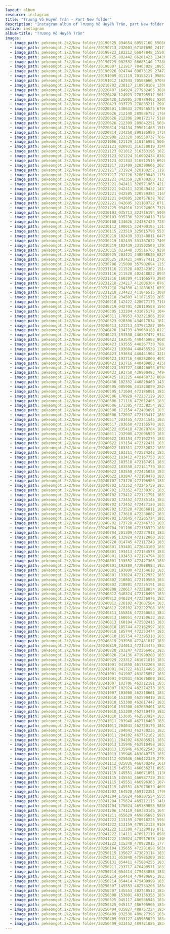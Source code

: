 ```yaml
---
layout: album
resource: instagram
title: "Trương Võ Huyền Trân - Part New folder"
description: "Instagram album of Trương Võ Huyền Trân, part New folder."
active: instagram
album-title: "Trương Võ Huyền Trân"
images:
  - image_path: pekeongot.2k2/New folder/20190525_094654_60557160_550668238791838_2065172595187769869_n.jpg
  - image_path: pekeongot.2k2/New folder/20190713_232603_67187690_2417159681898233_6573857622888278009_n.jpg
  - image_path: pekeongot.2k2/New folder/20190722_182212_66847848_155012592339387_6925083083949106264_n.jpg
  - image_path: pekeongot.2k2/New folder/20190725_002442_66261423_134305097783102_115544689881574702_n.jpg
  - image_path: pekeongot.2k2/New folder/20190725_002532_66685140_172863257083430_2699663546148586918_n.jpg
  - image_path: pekeongot.2k2/New folder/20190907_121917_70403029_188530372161594_4953973186576930781_n.jpg
  - image_path: pekeongot.2k2/New folder/20190926_024744_69873129_2747205001956717_9131433804257568844_n.jpg
  - image_path: pekeongot.2k2/New folder/20191009_011119_70153211_958627251158677_6896710353528614191_n.jpg
  - image_path: pekeongot.2k2/New folder/20191012_162543_70508666_670468556776936_7272360060368016726_n.jpg
  - image_path: pekeongot.2k2/New folder/20210702_230117_210950168_130843639184106_3022264896492623230_n.jpg
  - image_path: pekeongot.2k2/New folder/20220407_164924_277932465_388664532855876_6519687589722225579_n.jpg
  - image_path: pekeongot.2k2/New folder/20220420_124923_278795517_5013074855413701_2052879026898770898_n.jpg
  - image_path: pekeongot.2k2/New folder/20220420_125005_278789492_520549419570476_601277490898300250_n.jpg
  - image_path: pekeongot.2k2/New folder/20220423_033729_278883211_290113906630947_4231225389919422033_n.jpg
  - image_path: pekeongot.2k2/New folder/20220501_130633_279546575_670642907562775_4138462321027400329_n.jpg
  - image_path: pekeongot.2k2/New folder/20220626_212140_289886752_1766335873698054_1733706463583823487_n.jpg
  - image_path: pekeongot.2k2/New folder/20220626_212206_290172177_518042986734276_1410247386409595565_n.jpg
  - image_path: pekeongot.2k2/New folder/20220626_212309_289842251_503413871581155_27986881703936262_n.jpg
  - image_path: pekeongot.2k2/New folder/20220814_234134_299011488_151699617529610_2708710239262595038_n.jpg
  - image_path: pekeongot.2k2/New folder/20220814_234250_299125980_172663838632062_6178559786538765181_n.jpg
  - image_path: pekeongot.2k2/New folder/20220908_223328_305550737_766486027914304_6928869219607712806_n.jpg
  - image_path: pekeongot.2k2/New folder/20221006_121129_310146953_500410468602369_5754712467288572121_n.jpg
  - image_path: pekeongot.2k2/New folder/20221123_020931_316350819_3340748709533225_2521969698927221827_n.jpg
  - image_path: pekeongot.2k2/New folder/20221123_021012_316363196_1823440124660620_6580727411582078439_n.jpg
  - image_path: pekeongot.2k2/New folder/20221123_021224_316092434_836244934303704_6123045965133132399_n.jpg
  - image_path: pekeongot.2k2/New folder/20221123_021343_316512516_692062365618659_4278506739935059774_n.jpg
  - image_path: pekeongot.2k2/New folder/20221217_231409_320390666_202773145559920_8611197493779363784_n.jpg
  - image_path: pekeongot.2k2/New folder/20221217_231924_320109252_1191024094870415_885268069138624408_n.jpg
  - image_path: pekeongot.2k2/New folder/20221217_232126_320619040_1156936301624260_663711996233745055_n.jpg
  - image_path: pekeongot.2k2/New folder/20221221_042359_320739380_713767470268707_4797965162570259589_n.jpg
  - image_path: pekeongot.2k2/New folder/20221221_042411_320571963_4213149948808734_7180797344634114677_n.jpg
  - image_path: pekeongot.2k2/New folder/20221221_042411_321049432_143747175129839_2015863835934557074_n.jpg
  - image_path: pekeongot.2k2/New folder/20221221_042505_320559384_1169421593967126_6083894954815593045_n.jpg
  - image_path: pekeongot.2k2/New folder/20221221_042605_320757638_702198754858216_2711179931674437526_n.jpg
  - image_path: pekeongot.2k2/New folder/20221221_042605_321189722_871731750833389_122041833571252284_n.jpg
  - image_path: pekeongot.2k2/New folder/20221225_034916_321924905_732820741549232_9034610094315893298_n.jpg
  - image_path: pekeongot.2k2/New folder/20230103_035713_323716194_500960528771421_6935559252601598903_n.jpg
  - image_path: pekeongot.2k2/New folder/20230103_035736_322999818_718447549584627_7903089893730518431_n.jpg
  - image_path: pekeongot.2k2/New folder/20230108_134626_324387439_728791555298635_5864400065933832806_n.jpg
  - image_path: pekeongot.2k2/New folder/20230112_190015_324700195_1313086029548658_2482823181286775200_n.jpg
  - image_path: pekeongot.2k2/New folder/20230115_223519_325615790_553754186795438_2763245926853815192_n.jpg
  - image_path: pekeongot.2k2/New folder/20230219_102439_331348811_647992800464178_722514031743168379_n.jpg
  - image_path: pekeongot.2k2/New folder/20230219_102439_331387032_740909184426609_5467359212438870438_n.jpg
  - image_path: pekeongot.2k2/New folder/20230219_102439_331502560_1393615571413992_2059168935898096161_n.jpg
  - image_path: pekeongot.2k2/New folder/20230315_021448_335516763_929090604910266_919429006493545563_n.jpg
  - image_path: pekeongot.2k2/New folder/20230525_203421_348868636_6825780634123483_332183133158892659_n.jpg
  - image_path: pekeongot.2k2/New folder/20230525_203421_349577411_270318322055870_767503802684467660_n.jpg
  - image_path: pekeongot.2k2/New folder/20230706_215800_357902694_1253793018605232_3847126795396721723_n.jpg
  - image_path: pekeongot.2k2/New folder/20231116_211528_402242362_1514274952674987_1235184410385581163_n.jpg
  - image_path: pekeongot.2k2/New folder/20231116_211528_402448822_893576802230478_9134555553539453558_n.jpg
  - image_path: pekeongot.2k2/New folder/20231216_160209_411166579_288530817024603_1265626482797671259_n.jpg
  - image_path: pekeongot.2k2/New folder/20231218_234217_412006304_876780727450025_340295352458651785_n.jpg
  - image_path: pekeongot.2k2/New folder/20231218_234330_411883631_659193906430097_3357068514762683546_n.jpg
  - image_path: pekeongot.2k2/New folder/20231218_234423_411846515_308008054908267_5107505511432205782_n.jpg
  - image_path: pekeongot.2k2/New folder/20231218_234503_411871528_205108599328322_3132532254757501387_n.jpg
  - image_path: pekeongot.2k2/New folder/20240218_142422_428077179_711873624462434_94291620603076779_n.jpg
  - image_path: pekeongot.2k2/New folder/20240219_042701_428119598_1565476467574204_6761921108238840556_n.jpg
  - image_path: pekeongot.2k2/New folder/20240305_133204_431675178_1044432213317687_4295440193312902871_n.jpg
  - image_path: pekeongot.2k2/New folder/20240311_170953_432321966_359170030430358_2415065583176187665_n.jpg
  - image_path: pekeongot.2k2/New folder/20240323_020306_434017034_1813772899103343_3025830777712273235_n.jpg
  - image_path: pekeongot.2k2/New folder/20240413_123213_437971287_1064340797990472_4805182620767390886_n.jpg
  - image_path: pekeongot.2k2/New folder/20240420_194733_439660188_812788560746842_8750706239664207232_n.jpg
  - image_path: pekeongot.2k2/New folder/20240423_193538_440397472_914228877115756_1364279719148246724_n.jpg
  - image_path: pekeongot.2k2/New folder/20240423_193545_440445893_808566994462618_4080922656969783859_n.jpg
  - image_path: pekeongot.2k2/New folder/20240423_193555_440267739_780141357414517_6201024928955000585_n.jpg
  - image_path: pekeongot.2k2/New folder/20240423_193604_440455539_1345975032750709_4167453684370287431_n.jpg
  - image_path: pekeongot.2k2/New folder/20240423_193654_440441904_3210265969268402_975002513535402320_n.jpg
  - image_path: pekeongot.2k2/New folder/20240423_193716_440282069_404340775718097_7483892916728188201_n.jpg
  - image_path: pekeongot.2k2/New folder/20240423_193716_440409803_425805693429816_5950179616551288423_n.jpg
  - image_path: pekeongot.2k2/New folder/20240423_193727_440446693_676373957896527_197122485336539311_n.jpg
  - image_path: pekeongot.2k2/New folder/20240423_193750_439900493_749419177339963_5691774852768074801_n.jpg
  - image_path: pekeongot.2k2/New folder/20240425_181225_440460738_808443790617199_618164270933159262_n.jpg
  - image_path: pekeongot.2k2/New folder/20240430_182332_440828469_1431184190841186_4932265063122255705_n.jpg
  - image_path: pekeongot.2k2/New folder/20240505_005906_441320059_2824776754328107_6294691780276407010_n.jpg
  - image_path: pekeongot.2k2/New folder/20240505_171604_472186091_18334278352159460_9041831772479720518_n.jpg
  - image_path: pekeongot.2k2/New folder/20240506_170929_472237129_18334278481159460_1156460612740850551_n.jpg
  - image_path: pekeongot.2k2/New folder/20240506_171116_472012405_18334278439159460_3850075592813652434_n.jpg
  - image_path: pekeongot.2k2/New folder/20240506_171305_472338254_18334278505159460_1677308960980457135_n.jpg
  - image_path: pekeongot.2k2/New folder/20240506_171554_472403691_18334278433159460_8498390364436903455_n.jpg
  - image_path: pekeongot.2k2/New folder/20240506_172037_472133417_18334278445159460_4884246949638776806_n.jpg
  - image_path: pekeongot.2k2/New folder/20240517_203455_472241545_18334280008159460_1362568837966746142_n.jpg
  - image_path: pekeongot.2k2/New folder/20240517_203650_472155570_18334280206159460_3163388372746647128_n.jpg
  - image_path: pekeongot.2k2/New folder/20240522_035418_472070764_18334281022159460_8503413269058248364_n.jpg
  - image_path: pekeongot.2k2/New folder/20240611_232908_472006929_18334283920159460_6002712133813240675_n.jpg
  - image_path: pekeongot.2k2/New folder/20240622_183154_472192276_18334284715159460_60459328985551517_n.jpg
  - image_path: pekeongot.2k2/New folder/20240622_183154_472322431_18334284949159460_581798553502775568_n.jpg
  - image_path: pekeongot.2k2/New folder/20240622_183311_472252032_18334284808159460_8320616231995024240_n.jpg
  - image_path: pekeongot.2k2/New folder/20240622_183311_472524242_18334284766159460_4453948756259811476_n.jpg
  - image_path: pekeongot.2k2/New folder/20240622_183412_472167753_18334284661159460_4341648509503340718_n.jpg
  - image_path: pekeongot.2k2/New folder/20240622_183518_472187491_18334285045159460_117152025651843568_n.jpg
  - image_path: pekeongot.2k2/New folder/20240622_183558_472141770_18334284826159460_2906924903228491814_n.jpg
  - image_path: pekeongot.2k2/New folder/20240622_183558_472425038_18334284931159460_8047208022544490383_n.jpg
  - image_path: pekeongot.2k2/New folder/20240622_183847_472160470_18334284763159460_8541655138569898094_n.jpg
  - image_path: pekeongot.2k2/New folder/20240702_173120_472196986_18334286959159460_5286319686338871798_n.jpg
  - image_path: pekeongot.2k2/New folder/20240702_173352_472245759_18334287037159460_3502808666615491709_n.jpg
  - image_path: pekeongot.2k2/New folder/20240702_173352_472330302_18334287106159460_2165810129820914032_n.jpg
  - image_path: pekeongot.2k2/New folder/20240702_173412_472121791_18334287013159460_5837383742302664590_n.jpg
  - image_path: pekeongot.2k2/New folder/20240702_173452_472285145_18334287046159460_2205862350145998999_n.jpg
  - image_path: pekeongot.2k2/New folder/20240702_173452_472427120_18334287136159460_4049418739845185263_n.jpg
  - image_path: pekeongot.2k2/New folder/20240702_173520_472056811_18334286752159460_2023027559397837386_n.jpg
  - image_path: pekeongot.2k2/New folder/20240702_173610_472288087_18334287025159460_1047504648450084576_n.jpg
  - image_path: pekeongot.2k2/New folder/20240702_173645_472265724_18334287154159460_4353063325808903542_n.jpg
  - image_path: pekeongot.2k2/New folder/20240702_173720_472346730_18334287148159460_2504902842825765256_n.jpg
  - image_path: pekeongot.2k2/New folder/20240704_201106_472138329_18334287709159460_1033305880178531860_n.jpg
  - image_path: pekeongot.2k2/New folder/20240704_201309_472237918_18334287697159460_4258253462880043174_n.jpg
  - image_path: pekeongot.2k2/New folder/20240705_132924_472172000_18334287934159460_1354263798920203673_n.jpg
  - image_path: pekeongot.2k2/New folder/20240720_014745_472117249_18334289020159460_5123980934100081518_n.jpg
  - image_path: pekeongot.2k2/New folder/20240801_193401_472043109_18334290502159460_6177027484569916096_n.jpg
  - image_path: pekeongot.2k2/New folder/20240801_193413_472154578_18334290697159460_661503622706141781_n.jpg
  - image_path: pekeongot.2k2/New folder/20240801_193453_472174794_18334290601159460_5408426710728563385_n.jpg
  - image_path: pekeongot.2k2/New folder/20240801_193552_472427365_18334290613159460_90821994973125955_n.jpg
  - image_path: pekeongot.2k2/New folder/20240801_193800_472088983_18334290415159460_7343158301787904399_n.jpg
  - image_path: pekeongot.2k2/New folder/20240801_193800_472154618_18334290526159460_23765781774560338_n.jpg
  - image_path: pekeongot.2k2/New folder/20240801_193824_472122932_18334290727159460_6623393707237940868_n.jpg
  - image_path: pekeongot.2k2/New folder/20240802_210801_472119580_18334290685159460_7466357995764224228_n.jpg
  - image_path: pekeongot.2k2/New folder/20240802_210801_472355191_18334290556159460_4810803232053410738_n.jpg
  - image_path: pekeongot.2k2/New folder/20240808_220617_472218024_18334290640159460_90858348416382736_n.jpg
  - image_path: pekeongot.2k2/New folder/20240812_040324_472128496_18334291132159460_2436859854384685860_n.jpg
  - image_path: pekeongot.2k2/New folder/20240812_040324_472236976_18334291123159460_8785643417635725416_n.jpg
  - image_path: pekeongot.2k2/New folder/20240812_220102_472087584_18334291099159460_403253272156930202_n.jpg
  - image_path: pekeongot.2k2/New folder/20240812_220102_472222708_18334291213159460_7218142353870334096_n.jpg
  - image_path: pekeongot.2k2/New folder/20240813_155816_472260653_18334291792159460_8726685389958327435_n.jpg
  - image_path: pekeongot.2k2/New folder/20240813_160051_472150633_18334291909159460_7848567472430903234_n.jpg
  - image_path: pekeongot.2k2/New folder/20240813_160104_472502416_18334291789159460_6553067003054242624_n.jpg
  - image_path: pekeongot.2k2/New folder/20240818_185744_472162997_18334292692159460_3934651103665782179_n.jpg
  - image_path: pekeongot.2k2/New folder/20240818_185744_472253474_18334292548159460_713472744176825416_n.jpg
  - image_path: pekeongot.2k2/New folder/20240818_185754_472395310_18334292545159460_112972569813356324_n.jpg
  - image_path: pekeongot.2k2/New folder/20240819_233958_472481817_18334292776159460_350374330396206513_n.jpg
  - image_path: pekeongot.2k2/New folder/20240819_234013_472134475_18334292629159460_7425014336458128741_n.jpg
  - image_path: pekeongot.2k2/New folder/20240820_203247_472266462_18334292599159460_3673752255595246443_n.jpg
  - image_path: pekeongot.2k2/New folder/20240826_214136_471990280_18334293682159460_8808427582258495326_n.jpg
  - image_path: pekeongot.2k2/New folder/20240929_223312_461671816_18322358683159460_3062249356522266852_n.jpg
  - image_path: pekeongot.2k2/New folder/20241001_041650_461782268_18322515121159460_7606370945886138706_n.jpg
  - image_path: pekeongot.2k2/New folder/20241001_041722_461714495_18322515151159460_6227036864605736682_n.jpg
  - image_path: pekeongot.2k2/New folder/20241001_041907_461825857_18322515292159460_3379751341958971064_n.jpg
  - image_path: pekeongot.2k2/New folder/20241001_042031_461676800_18322515379159460_4285475128321707882_n.jpg
  - image_path: pekeongot.2k2/New folder/20241007_102706_462312191_18323319172159460_2952503840910629373_n.jpg
  - image_path: pekeongot.2k2/New folder/20241007_102924_462274270_18323319319159460_3550667394389057284_n.jpg
  - image_path: pekeongot.2k2/New folder/20241007_103000_462318661_18323319373159460_7725213042080917051_n.jpg
  - image_path: pekeongot.2k2/New folder/20241010_153300_462590419_18323715784159460_1350332416647556571_n.jpg
  - image_path: pekeongot.2k2/New folder/20241010_153300_462617447_18323715766159460_7656723351498540987_n.jpg
  - image_path: pekeongot.2k2/New folder/20241010_153300_462689461_18323715796159460_5554396751930528474_n.jpg
  - image_path: pekeongot.2k2/New folder/20241010_153300_462710479_18323715808159460_7174753291901511454_n.jpg
  - image_path: pekeongot.2k2/New folder/20241010_153605_462583924_18323716123159460_8357784384685605234_n.jpg
  - image_path: pekeongot.2k2/New folder/20241011_203948_462716460_18323879050159460_1158382136345770450_n.jpg
  - image_path: pekeongot.2k2/New folder/20241011_204043_462720179_18323879179159460_2026135280618751090_n.jpg
  - image_path: pekeongot.2k2/New folder/20241011_204043_462730236_18323879188159460_1884901355830643486_n.jpg
  - image_path: pekeongot.2k2/New folder/20241011_204202_462752162_18323879299159460_8806932016474877411_n.jpg
  - image_path: pekeongot.2k2/New folder/20241011_204202_462805921_18323879281159460_6611554889887177627_n.jpg
  - image_path: pekeongot.2k2/New folder/20241013_135946_462918498_18324112543159460_4164006549231725149_n.jpg
  - image_path: pekeongot.2k2/New folder/20241013_135946_463022543_18324112567159460_8522895337827821547_n.jpg
  - image_path: pekeongot.2k2/New folder/20241013_135946_463040773_18324112558159460_5726229064899657431_n.jpg
  - image_path: pekeongot.2k2/New folder/20241112_025036_466422339_2793448290821463_1812489502703639259_n.jpg
  - image_path: pekeongot.2k2/New folder/20241112_025036_466730249_1618498058880026_8433717129654165511_n.jpg
  - image_path: pekeongot.2k2/New folder/20241115_145551_466636271_895238086033520_7236408269981942989_n.jpg
  - image_path: pekeongot.2k2/New folder/20241115_145551_466671891_1136466531228282_2647651430970856232_n.jpg
  - image_path: pekeongot.2k2/New folder/20241115_145551_466987739_353309457855954_6421343240534774091_n.jpg
  - image_path: pekeongot.2k2/New folder/20241115_145551_466996363_1074919004124440_4963610412516025825_n.jpg
  - image_path: pekeongot.2k2/New folder/20241115_145551_467078679_469028198978554_4271835758302445396_n.jpg
  - image_path: pekeongot.2k2/New folder/20241202_164528_469122351_1796053891139112_6790799854150912428_n.jpg
  - image_path: pekeongot.2k2/New folder/20241204_175624_469207554_553550837527909_1194433658519563391_n.jpg
  - image_path: pekeongot.2k2/New folder/20241204_175624_469212115_1416192269498244_1293298065810943808_n.jpg
  - image_path: pekeongot.2k2/New folder/20241204_175624_469389055_588649693690253_185943104895540652_n.jpg
  - image_path: pekeongot.2k2/New folder/20241206_174119_469383146_1647516575839951_1891628813581986450_n.jpg
  - image_path: pekeongot.2k2/New folder/20241211_055629_469895693_597805779365115_7472669292340401759_n.jpg
  - image_path: pekeongot.2k2/New folder/20241222_113159_470918225_596310216106008_5804356522996121391_n.jpg
  - image_path: pekeongot.2k2/New folder/20241222_113159_470952138_910626831182341_3551383643972221547_n.jpg
  - image_path: pekeongot.2k2/New folder/20241222_113200_471320019_871161861579701_5226777942266833510_n.jpg
  - image_path: pekeongot.2k2/New folder/20241222_114111_470917119_8989037307856956_6379722778532733046_n.jpg
  - image_path: pekeongot.2k2/New folder/20241222_115024_470917678_1309395033400215_779014748998245342_n.jpg
  - image_path: pekeongot.2k2/New folder/20241222_115340_470972915_1777143756452985_7992031108439263726_n.jpg
  - image_path: pekeongot.2k2/New folder/20250104_135655_472291098_563823433323613_2092945393491630470_n.jpg
  - image_path: pekeongot.2k2/New folder/20250115_135627_473823114_18335773468159460_6053090476339479458_n.jpg
  - image_path: pekeongot.2k2/New folder/20250131_053848_475985209_18337471348159460_9087943268848273122_n.jpg
  - image_path: pekeongot.2k2/New folder/20250131_054411_475884255_18337471615159460_5886166713755029012_n.jpg
  - image_path: pekeongot.2k2/New folder/20250211_233717_476499571_18338779975159460_249502561183165745_n.jpg
  - image_path: pekeongot.2k2/New folder/20250214_054414_479484858_18339030124159460_4392568073690644022_n.jpg
  - image_path: pekeongot.2k2/New folder/20250214_054414_479489695_18339030145159460_1241658638072423564_n.jpg
  - image_path: pekeongot.2k2/New folder/20250214_054414_479489999_18339030136159460_2432140769107886175_n.jpg
  - image_path: pekeongot.2k2/New folder/20250307_145553_482733206_18341555194159460_6315179338321853546_n.jpg
  - image_path: pekeongot.2k2/New folder/20250307_145553_482748513_18341555185159460_5944142286893543497_n.jpg
  - image_path: pekeongot.2k2/New folder/20250308_153801_483156356_18341678335159460_9038940409454524350_n.jpg
  - image_path: pekeongot.2k2/New folder/20250325_045117_486586946_18343514602159460_315461487108954067_n.jpg
  - image_path: pekeongot.2k2/New folder/20250325_045117_486705966_18343514593159460_189163922258299893_n.jpg
  - image_path: pekeongot.2k2/New folder/20250404_035827_488757224_18344598085159460_4349285223848094558_n.jpg
  - image_path: pekeongot.2k2/New folder/20250409_032538_489827396_18345110224159460_1860015772772302010_n.jpg
  - image_path: pekeongot.2k2/New folder/20250409_033127_489965629_18345110554159460_8640215584932398314_n.jpg
  - image_path: pekeongot.2k2/New folder/20250409_033452_489721086_18345110779159460_996462176357047215_n.jpg
---
```

